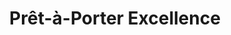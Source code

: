 ---
title: "Prêt-à-Porter Excellence"
url: /escaudoeuvres/pret-a-porter-excellence/
shop: vêtements
---
